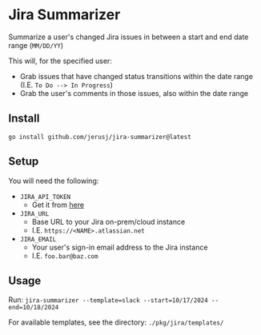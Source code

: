 # Jira Summarizer

Summarize a user's changed Jira issues in between a start and end date range (`MM/DD/YY`)

This will, for the specified user:

- Grab issues that have changed status transitions within the date range (I.E. `To Do --> In Progress`)
- Grab the user's comments in those issues, also within the date range

## Install

`go install github.com/jerusj/jira-summarizer@latest`

## Setup

You will need the following:

- `JIRA_API_TOKEN` 
    - Get it from [here](https://id.atlassian.com/manage-profile/security/api-tokens)
- `JIRA_URL`
    - Base URL to your Jira on-prem/cloud instance 
    - I.E. `https://<NAME>.atlassian.net`
- `JIRA_EMAIL` 
    - Your user's sign-in email address to the Jira instance 
    - I.E. `foo.bar@baz.com`

## Usage

Run: `jira-summarizer --template=slack --start=10/17/2024 --end=10/18/2024`

For available templates, see the directory: `./pkg/jira/templates/`
